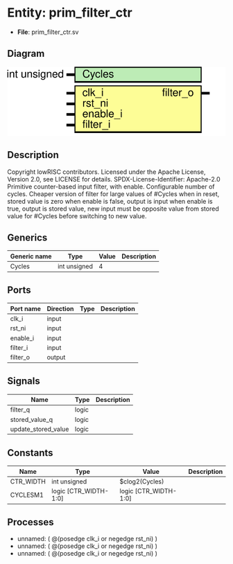 # Entity: prim_filter_ctr

- **File**: prim_filter_ctr.sv
## Diagram

![Diagram](prim_filter_ctr.svg "Diagram")
## Description

Copyright lowRISC contributors.
 Licensed under the Apache License, Version 2.0, see LICENSE for details.
 SPDX-License-Identifier: Apache-2.0
 Primitive counter-based input filter, with enable.
 Configurable number of cycles. Cheaper version of filter for
 large values of #Cycles
 when in reset, stored value is zero
 when enable is false, output is input
 when enable is true, output is stored value,
   new input must be opposite value from stored value for
   #Cycles before switching to new value.
 
## Generics

| Generic name | Type         | Value | Description |
| ------------ | ------------ | ----- | ----------- |
| Cycles       | int unsigned | 4     |             |
## Ports

| Port name | Direction | Type | Description |
| --------- | --------- | ---- | ----------- |
| clk_i     | input     |      |             |
| rst_ni    | input     |      |             |
| enable_i  | input     |      |             |
| filter_i  | input     |      |             |
| filter_o  | output    |      |             |
## Signals

| Name                | Type  | Description |
| ------------------- | ----- | ----------- |
| filter_q            | logic |             |
| stored_value_q      | logic |             |
| update_stored_value | logic |             |
## Constants

| Name      | Type                  | Value                 | Description |
| --------- | --------------------- | --------------------- | ----------- |
| CTR_WIDTH | int unsigned          | $clog2(Cycles)        |             |
| CYCLESM1  | logic [CTR_WIDTH-1:0] | logic [CTR_WIDTH-1:0] |             |
## Processes
- unnamed: ( @(posedge clk_i or negedge rst_ni) )
- unnamed: ( @(posedge clk_i or negedge rst_ni) )
- unnamed: ( @(posedge clk_i or negedge rst_ni) )
